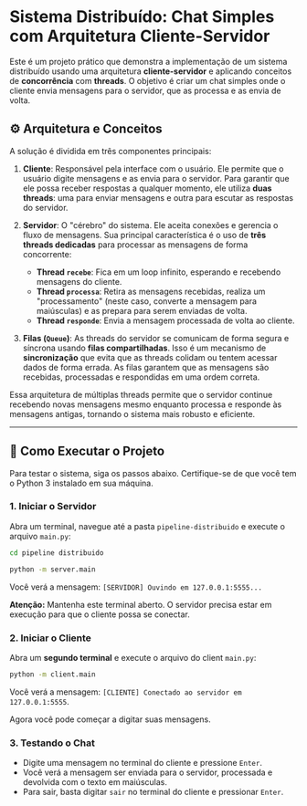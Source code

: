 
# Sistema Distribuído: Chat Simples com Arquitetura Cliente-Servidor

Este é um projeto prático que demonstra a implementação de um sistema distribuído usando uma arquitetura **cliente-servidor** e aplicando conceitos de **concorrência** com **threads**. O objetivo é criar um chat simples onde o cliente envia mensagens para o servidor, que as processa e as envia de volta.

## ⚙️ Arquitetura e Conceitos

A solução é dividida em três componentes principais:

1.  **Cliente**: Responsável pela interface com o usuário. Ele permite que o usuário digite mensagens e as envia para o servidor. Para garantir que ele possa receber respostas a qualquer momento, ele utiliza **duas threads**: uma para enviar mensagens e outra para escutar as respostas do servidor.

2.  **Servidor**: O "cérebro" do sistema. Ele aceita conexões e gerencia o fluxo de mensagens. Sua principal característica é o uso de **três threads dedicadas** para processar as mensagens de forma concorrente:

      * **Thread `recebe`**: Fica em um loop infinito, esperando e recebendo mensagens do cliente.
      * **Thread `processa`**: Retira as mensagens recebidas, realiza um "processamento" (neste caso, converte a mensagem para maiúsculas) e as prepara para serem enviadas de volta.
      * **Thread `responde`**: Envia a mensagem processada de volta ao cliente.

3.  **Filas (`Queue`)**: As threads do servidor se comunicam de forma segura e síncrona usando **filas compartilhadas**. Isso é um mecanismo de **sincronização** que evita que as threads colidam ou tentem acessar dados de forma errada. As filas garantem que as mensagens são recebidas, processadas e respondidas em uma ordem correta.

Essa arquitetura de múltiplas threads permite que o servidor continue recebendo novas mensagens mesmo enquanto processa e responde às mensagens antigas, tornando o sistema mais robusto e eficiente.

-----

## 🚀 Como Executar o Projeto

Para testar o sistema, siga os passos abaixo. Certifique-se de que você tem o Python 3 instalado em sua máquina.

### 1\. Iniciar o Servidor

Abra um terminal, navegue até a pasta `pipeline-distribuido` e execute o arquivo `main.py`:

```bash
cd pipeline distribuido

python -m server.main
```

Você verá a mensagem: `[SERVIDOR] Ouvindo em 127.0.0.1:5555...`

**Atenção:** Mantenha este terminal aberto. O servidor precisa estar em execução para que o cliente possa se conectar.

### 2\. Iniciar o Cliente

Abra um **segundo terminal** e execute o arquivo do client `main.py`:

```bash
python -m client.main
```

Você verá a mensagem: `[CLIENTE] Conectado ao servidor em 127.0.0.1:5555`.

Agora você pode começar a digitar suas mensagens.

### 3\. Testando o Chat

  * Digite uma mensagem no terminal do cliente e pressione `Enter`.
  * Você verá a mensagem ser enviada para o servidor, processada e devolvida com o texto em maiúsculas.
  * Para sair, basta digitar `sair` no terminal do cliente e pressionar `Enter`.
